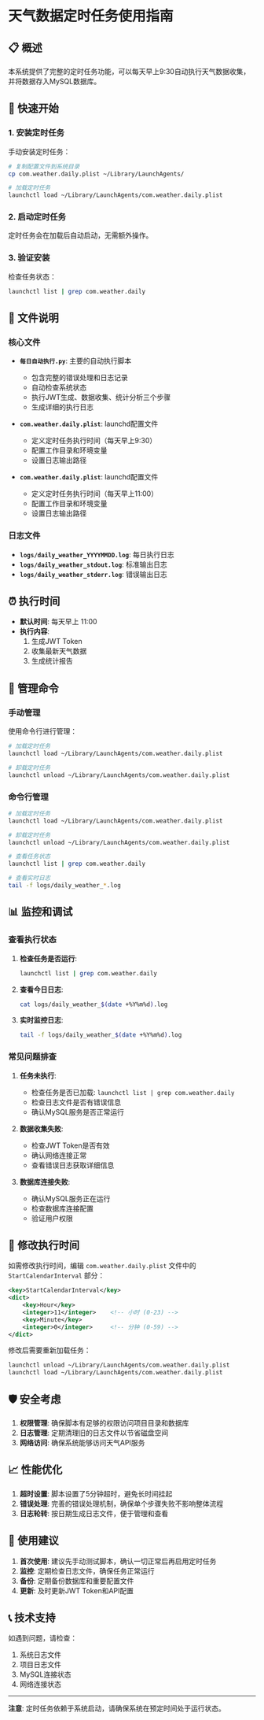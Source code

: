# 天气数据定时任务使用指南

## 📋 概述

本系统提供了完整的定时任务功能，可以每天早上9:30自动执行天气数据收集，并将数据存入MySQL数据库。

## 🚀 快速开始

### 1. 安装定时任务

手动安装定时任务：
```bash
# 复制配置文件到系统目录
cp com.weather.daily.plist ~/Library/LaunchAgents/

# 加载定时任务
launchctl load ~/Library/LaunchAgents/com.weather.daily.plist
```

### 2. 启动定时任务

定时任务会在加载后自动启动，无需额外操作。

### 3. 验证安装

检查任务状态：
```bash
launchctl list | grep com.weather.daily
```

## 📁 文件说明

### 核心文件

- **`每日自动执行.py`**: 主要的自动执行脚本
  - 包含完整的错误处理和日志记录
  - 自动检查系统状态
  - 执行JWT生成、数据收集、统计分析三个步骤
  - 生成详细的执行日志

- **`com.weather.daily.plist`**: launchd配置文件
  - 定义定时任务执行时间（每天早上9:30）
  - 配置工作目录和环境变量
  - 设置日志输出路径

- **`com.weather.daily.plist`**: launchd配置文件
  - 定义定时任务执行时间（每天早上11:00）
  - 配置工作目录和环境变量
  - 设置日志输出路径

### 日志文件

- **`logs/daily_weather_YYYYMMDD.log`**: 每日执行日志
- **`logs/daily_weather_stdout.log`**: 标准输出日志
- **`logs/daily_weather_stderr.log`**: 错误输出日志

## ⏰ 执行时间

- **默认时间**: 每天早上 11:00
- **执行内容**: 
  1. 生成JWT Token
  2. 收集最新天气数据
  3. 生成统计报告

## 🔧 管理命令

### 手动管理

使用命令行进行管理：
```bash
# 加载定时任务
launchctl load ~/Library/LaunchAgents/com.weather.daily.plist

# 卸载定时任务
launchctl unload ~/Library/LaunchAgents/com.weather.daily.plist
```

### 命令行管理

```bash
# 加载定时任务
launchctl load ~/Library/LaunchAgents/com.weather.daily.plist

# 卸载定时任务
launchctl unload ~/Library/LaunchAgents/com.weather.daily.plist

# 查看任务状态
launchctl list | grep com.weather.daily

# 查看实时日志
tail -f logs/daily_weather_*.log
```

## 📊 监控和调试

### 查看执行状态

1. **检查任务是否运行**:
   ```bash
   launchctl list | grep com.weather.daily
   ```

2. **查看今日日志**:
   ```bash
   cat logs/daily_weather_$(date +%Y%m%d).log
   ```

3. **实时监控日志**:
   ```bash
   tail -f logs/daily_weather_$(date +%Y%m%d).log
   ```

### 常见问题排查

1. **任务未执行**:
   - 检查任务是否已加载: `launchctl list | grep com.weather.daily`
   - 检查日志文件是否有错误信息
   - 确认MySQL服务是否正常运行

2. **数据收集失败**:
   - 检查JWT Token是否有效
   - 确认网络连接正常
   - 查看错误日志获取详细信息

3. **数据库连接失败**:
   - 确认MySQL服务正在运行
   - 检查数据库连接配置
   - 验证用户权限

## 🔄 修改执行时间

如需修改执行时间，编辑 `com.weather.daily.plist` 文件中的 `StartCalendarInterval` 部分：

```xml
<key>StartCalendarInterval</key>
<dict>
    <key>Hour</key>
    <integer>11</integer>    <!-- 小时 (0-23) -->
    <key>Minute</key>
    <integer>0</integer>     <!-- 分钟 (0-59) -->
</dict>
```

修改后需要重新加载任务：
```bash
launchctl unload ~/Library/LaunchAgents/com.weather.daily.plist
launchctl load ~/Library/LaunchAgents/com.weather.daily.plist
```

## 🛡️ 安全考虑

1. **权限管理**: 确保脚本有足够的权限访问项目目录和数据库
2. **日志管理**: 定期清理旧的日志文件以节省磁盘空间
3. **网络访问**: 确保系统能够访问天气API服务

## 📈 性能优化

1. **超时设置**: 脚本设置了5分钟超时，避免长时间挂起
2. **错误处理**: 完善的错误处理机制，确保单个步骤失败不影响整体流程
3. **日志轮转**: 按日期生成日志文件，便于管理和查看

## 🎯 使用建议

1. **首次使用**: 建议先手动测试脚本，确认一切正常后再启用定时任务
2. **监控**: 定期检查日志文件，确保任务正常运行
3. **备份**: 定期备份数据库和重要配置文件
4. **更新**: 及时更新JWT Token和API配置

## 📞 技术支持

如遇到问题，请检查：
1. 系统日志文件
2. 项目日志文件
3. MySQL连接状态
4. 网络连接状态

---

**注意**: 定时任务依赖于系统启动，请确保系统在预定时间处于运行状态。 